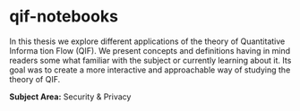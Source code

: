# qif-notebooks

In this thesis we explore different applications of the theory of Quantitative Informa
tion Flow (QIF). We present concepts and definitions having in mind readers some
what familiar with the subject or currently learning about it. Its goal was to create a more interactive
and approachable way of studying the theory of QIF. 

**Subject Area:** Security & Privacy
